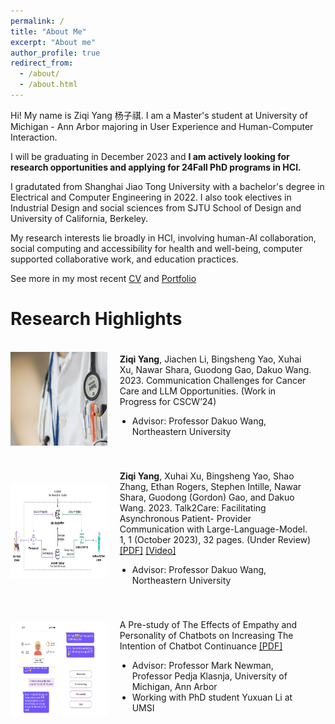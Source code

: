 ```yaml
---
permalink: /
title: "About Me"
excerpt: "About me"
author_profile: true
redirect_from: 
  - /about/
  - /about.html
---
```


Hi! My name is Ziqi Yang 杨子祺. I am a Master's student at University of Michigan - Ann Arbor majoring in User Experience and Human-Computer Interaction. 

I will be graduating in December 2023 and **I am actively looking for research opportunities and applying for 24Fall PhD programs in HCI.**

I gradutated from Shanghai Jiao Tong University with a bachelor's degree in Electrical and Computer Engineering in 2022. I also took electives in Industrial Design and social sciences from SJTU School of Design and University of California, Berkeley. 

My research interests lie broadly in HCI, involving human-AI collaboration, social computing and accessibility for health and well-being, computer supported collaborative work, and education practices.

See more in my most recent [CV](https://github.com/EugeniaYang/Ziqi-Yang-CV/blob/13a5c12c70548da422513be155b8888011046d06/Ziqi_Yang_CV.pdf)
and [Portfolio](https://ziqis-portfolio.webflow.io/)


# Research Highlights
<div style="display: flex; align-items: center;">
  <div style="flex: 1; float: center">
    <img src="assets/../../assets/project_thumbnails/doctor-563428_1280.jpg" height="150" />
  </div>
  <div style="flex: 2; padding: 20px;">
    <p style="margin-top: 0;"><strong>Ziqi Yang</strong>, Jiachen Li, Bingsheng Yao, Xuhai Xu, Nawar Shara, Guodong Gao, Dakuo Wang. 2023.
Communication Challenges for Cancer Care and LLM Opportunities. (Work in Progress for CSCW’24)
    </h3>
    <ul style="list-style: disc; padding-left: 20px;">
      <li>Advisor: Professor Dakuo Wang, Northeastern University</li>
    </ul>
  </div>
</div>


<div style="display: flex; align-items: center;">
  <div style="flex: 1; float: center;">
    <img src="assets/../../assets/project_thumbnails/talk2care.png" height="150" />
  </div>
  <div style="flex: 2; padding: 20px;">
    <p style="margin-top: 0;"><strong>Ziqi Yang</strong>, Xuhai Xu, Bingsheng Yao, Shao Zhang, Ethan Rogers, Stephen Intille, Nawar Shara,
Guodong (Gordon) Gao, and Dakuo Wang. 2023. Talk2Care: Facilitating Asynchronous Patient-
Provider Communication with Large-Language-Model. 1, 1 (October 2023), 32 pages. (Under Review)
      <a href="https://arxiv.org/abs/2309.09357">[PDF]</a>
      <a href="https://youtu.be/fMMDN7gZGjs">[Video]</a>
    </h3>
    <ul style="list-style: disc; padding-left: 20px;">
      <li>Advisor: Professor Dakuo Wang, Northeastern University</li>
    </ul>
  </div>
</div>

<div style="display: flex; align-items: center;">
  <div style="flex: 1; float: center;">
    <img src="assets/../../assets/project_thumbnails/chatbot_study.png" height="150" />
  </div>
  <div style="flex: 2; padding: 20px;">
    <p style="margin-top: 0;">A Pre-study of The Effects of Empathy and Personality of Chatbots on Increasing The Intention of Chatbot Continuance
      <a href="https://drive.google.com/file/d/1R8OSR61UOyUseOvf2t_uAYz-JDCtbojh/view?usp=drive_link">[PDF]</a>
    </h3>
    <ul style="list-style: disc; padding-left: 20px;">
      <li>Advisor: Professor Mark Newman, Professor Pedja Klasnja, University of Michigan, Ann Arbor</li>
      <li>Working with PhD student Yuxuan Li at UMSI</li>
    </ul>
  </div>
</div>


<!-- See my research projects here -->

<!-- Facebook for People with Dementia - Critique and Redesign
- Accessibility / Older Adults / Interaction Design
- Supervisor: Dr. Robin Brewer, University of Michigan, Ann Arbor
- [Project Paper](https://drive.google.com/file/d/1yKaZgQ0l5ZG7jOVQh-FoweCtiBrTROZ9/view?usp=share_link)

Bilibili/Cake-Making: An Online Community Analysis
- Social Computing / Online Communities
- Supervisor: Dr. Nazanin Andalibi, University of Michigan, Ann Arbor
- [Project Report](https://drive.google.com/file/d/1yKaZgQ0l5ZG7jOVQh-FoweCtiBrTROZ9/view?usp=share_link)  -->


<!-- # UX Research and Design --> 

<!-- I was/am previously 
- a UX designer intern at Microsoft(C+AI) and 
- product manager intern at eBay (Data Infrastructure) and Red 小红书. 

I researched the needs and pain points for professionals such as supply chain managers, data engineers, as well as vast number of consumers on social media. I aimed to design and develop products and promotes working efficiency or content quality and addresses affordance with the help of algorithms.
-->


<!-- {% comment %} 
# Skills and Interests


I like photography, travelling, and (recently) gardening. Chat with me if you are interested!

{% endcomment %} -->
